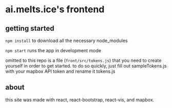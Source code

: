 # ai.melts.ice's frontend

## getting started

`npm install` to download all the necessary node_modules

`npm start` runs the app in development mode

omitted to this repo is a file (`front/src/tokens.js`) that you need to create yourself in order to get started.
to do so quickly, just fill out sampleTokens.js with your mapbox API token
and rename it tokens.js

## about

this site was made with react, react-bootstrap, react-vis, and mapbox.
